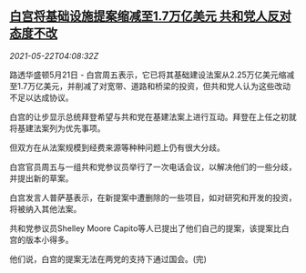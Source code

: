 <!--1621657862000-->
[白宫将基础设施提案缩减至1.7万亿美元 共和党人反对态度不改](https://cn.reuters.com/article/us-white-house-infrastructure-bill-0522-idCNKCS2D303Q)
------

<div><i>2021-05-22T04:08:32Z</i></div><p>路透华盛顿5月21日 - 白宫周五表示，它已将其基础建设法案从2.25万亿美元缩减至1.7万亿美元，并削减了对宽带、道路和桥梁的投资，但共和党人认为这些改动不足以达成协议。</p><p>白宫的让步显示总统拜登希望与共和党在基建法案上进行互动。拜登在上任之初就将基建法案列为优先事项。</p><p>但双方在从法案规模到经费来源等种种问题上仍有很大分歧。</p><p>白宫官员周五与一组共和党参议员举行了一次电话会议，以解决他们的一些分歧，并提出新的草案。</p><p>白宫发言人普萨基表示，在新提案中遭删除的一些项目，如对研究和开发的投资，将被纳入其他法案。</p><p>共和党参议员Shelley Moore Capito等人已提出了他们自己的提案，该提案比白宫的版本小得多。</p><p>他们说，白宫的提案无法在两党的支持下通过国会。(完)</p>
